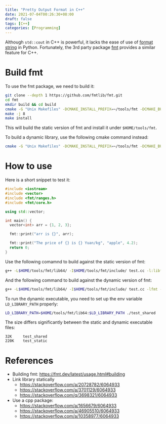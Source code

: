```yaml
---
title: "Pretty Output Format in C++"
date: 2021-07-04T00:26:30+08:00
draft: false
tags: [C++]
categories: [Programming]
---
```


Although `std::cout` in C++ is powerful, it lacks the ease of use of [format
string](https://docs.python.org/3/tutorial/inputoutput.html#the-string-format-method) in Python. Fortunately, the 3rd party package [fmt](https://github.com/fmtlib/fmt)
provides a similar feature for C++.

<!--more-->

# Build fmt

To use the fmt package, we need to build it:

```bash
git clone --depth 1 https://github.com/fmtlib/fmt.git
cd fmt
mkdir build && cd build
cmake -G "Unix Makefiles" -DCMAKE_INSTALL_PREFIX=~/tools/fmt -DCMAKE_BUILD_TYPE=Release ..
make -j 8
make install
```

This will build the static version of fmt and install it under
`$HOME/tools/fmt`.

To build a dynamic library, use the following cmake command instead:

```bash
cmake -G "Unix Makefiles" -DCMAKE_INSTALL_PREFIX=~/tools/fmt -DCMAKE_BUILD_TYPE=Release -DBUILD_SHARED_LIBS=TRUE ..
```

# How to use

Here is a short snippet to test it:

```cpp
#include <iostream>
#include <vector>
#include <fmt/ranges.h>
#include <fmt/core.h>

using std::vector;

int main() {
  vector<int> arr = {1, 2, 3};

  fmt::print("arr is {}", arr);

  fmt::print("The price of {} is {} Yuan/kg", "apple", 4.2);
  return 0;
}
```

Use the following comamnd to build against the static version of fmt:

```bash
g++ -L$HOME/tools/fmt/lib64/ -I$HOME/tools/fmt/include/ test.cc -l:libfmt.a -o test_static
```

And the following command to build against the dynamic version of fmt:

```bash
g++ -L$HOME/tools/fmt/lib64/ -I$HOME/tools/fmt/include/ test.cc -lfmt -o test_shared
```

To run the dynamic executable, you need to set up the env variable
`LD_LIBRARY_PATH` properly:

```bash
LD_LIBRARY_PATH=$HOME/tools/fmt/lib64:$LD_LIBRARY_PATH ./test_shared
```

The size differs significantly between the static and dynamic executable files:

```
32K     test_shared
220K    test_static
```

# References

+ Building fmt: https://fmt.dev/latest/usage.html#building
+ Link library statically
    + https://stackoverflow.com/a/20728782/6064933
    + https://stackoverflow.com/a/3701129/6064933
    + https://stackoverflow.com/q/3698321/6064933
+ Use a cpp package:
    + https://stackoverflow.com/a/1656679/6064933
    + https://stackoverflow.com/a/46905510/6064933
    + https://stackoverflow.com/a/10358977/6064933
